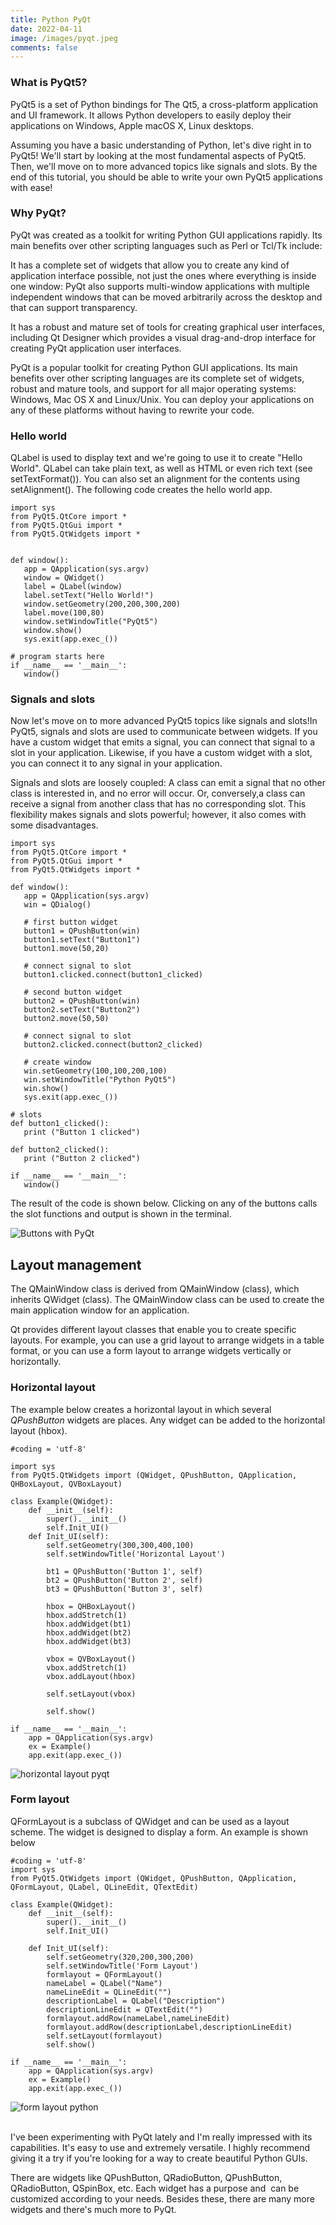 ```yaml
---
title: Python PyQt
date: 2022-04-11
image: /images/pyqt.jpeg
comments: false
---
```

### What is PyQt5?

PyQt5 is a set of Python bindings for The Qt5, a cross-platform application and UI framework. It allows Python developers to easily deploy their applications on Windows, Apple macOS X, Linux desktops.

Assuming you have a basic understanding of Python, let's dive right in to PyQt5! We'll start by looking at the most fundamental aspects of PyQt5. Then, we'll move on to more advanced topics like signals and slots. By the end of this tutorial, you should be able to write your own PyQt5 applications with ease!

### Why PyQt?

PyQt was created as a toolkit for writing Python GUI applications rapidly. Its main benefits over other scripting languages such as Perl or Tcl/Tk include:

It has a complete set of widgets that allow you to create any kind of application interface possible, not just the ones where everything is inside one window: PyQt also supports multi-window applications with multiple independent windows that can be moved arbitrarily across the desktop and that can support transparency.

It has a robust and mature set of tools for creating graphical user interfaces, including Qt Designer which provides a visual drag-and-drop interface for creating PyQt application user interfaces.

PyQt is a popular toolkit for creating Python GUI applications. Its main benefits over other scripting languages are its complete set of widgets, robust and mature tools, and support for all major operating systems: Windows, Mac OS X and Linux/Unix. You can deploy your applications on any of these platforms without having to rewrite your code.

### Hello world

QLabel is used to display text and we're going to use it to create "Hello World". QLabel can take plain text, as well as HTML or even rich text (see setTextFormat()). You can also set an alignment for the contents using setAlignment(). The following code creates the hello world app.

```
import sys
from PyQt5.QtCore import *
from PyQt5.QtGui import *
from PyQt5.QtWidgets import *


def window():
   app = QApplication(sys.argv)
   window = QWidget()
   label = QLabel(window)
   label.setText("Hello World!")
   window.setGeometry(200,200,300,200)
   label.move(100,80)
   window.setWindowTitle("PyQt5")
   window.show()
   sys.exit(app.exec_())

# program starts here
if __name__ == '__main__':
   window()
```

### Signals and slots

Now let's move on to more advanced PyQt5 topics like signals and slots!In PyQt5, signals and slots are used to communicate between widgets. If you have a custom widget that emits a signal, you can connect that signal to a slot in your application. Likewise, if you have a custom widget with a slot, you can connect it to any signal in your application.

Signals and slots are loosely coupled: A class can emit a signal that no other class is interested in, and no error will occur. Or, conversely,a class can receive a signal from another class that has no corresponding slot. This flexibility makes signals and slots powerful; however, it also comes with some disadvantages.

```
import sys
from PyQt5.QtCore import *
from PyQt5.QtGui import *
from PyQt5.QtWidgets import *

def window():
   app = QApplication(sys.argv)
   win = QDialog()

   # first button widget
   button1 = QPushButton(win)
   button1.setText("Button1")
   button1.move(50,20)

   # connect signal to slot
   button1.clicked.connect(button1_clicked)
   
   # second button widget
   button2 = QPushButton(win)
   button2.setText("Button2")
   button2.move(50,50)

   # connect signal to slot
   button2.clicked.connect(button2_clicked)
   
   # create window
   win.setGeometry(100,100,200,100)
   win.setWindowTitle("Python PyQt5")
   win.show()
   sys.exit(app.exec_())

# slots
def button1_clicked():
   print ("Button 1 clicked")

def button2_clicked():
   print ("Button 2 clicked")

if __name__ == '__main__':
   window()
```

The result of the code is shown below. Clicking on any of the buttons calls the slot functions and output is shown in the terminal.

![Buttons with PyQt](/images/pyqt-qpushbutton.png)

## Layout management

The QMainWindow class is derived from QMainWindow (class), which inherits QWidget (class). The QMainWindow class can be used to create the main application window for an application.

Qt provides different layout classes that enable you to create specific layouts. For example, you can use a grid layout to arrange widgets in a table format, or you can use a form layout to arrange widgets vertically or horizontally.

### Horizontal layout

The example below creates a horizontal layout in which several *QPushButton* widgets are places. Any widget can be added to the horizontal layout (hbox).

```
#coding = 'utf-8'

import sys
from PyQt5.QtWidgets import (QWidget, QPushButton, QApplication, QHBoxLayout, QVBoxLayout)

class Example(QWidget):
    def __init__(self):
        super().__init__()
        self.Init_UI()
    def Init_UI(self):
        self.setGeometry(300,300,400,100)
        self.setWindowTitle('Horizontal Layout')

        bt1 = QPushButton('Button 1', self)
        bt2 = QPushButton('Button 2', self)
        bt3 = QPushButton('Button 3', self)

        hbox = QHBoxLayout()
        hbox.addStretch(1)
        hbox.addWidget(bt1)
        hbox.addWidget(bt2)
        hbox.addWidget(bt3)

        vbox = QVBoxLayout()
        vbox.addStretch(1)
        vbox.addLayout(hbox)

        self.setLayout(vbox)

        self.show()

if __name__ == '__main__':
    app = QApplication(sys.argv)
    ex = Example()
    app.exit(app.exec_())
```

![horizontal layout pyqt](/images/qhboxlayout.png)

### Form layout

QFormLayout is a subclass of QWidget and can be used as a layout scheme. The widget is designed to display a form. An example is shown below

```
#coding = 'utf-8'
import sys
from PyQt5.QtWidgets import (QWidget, QPushButton, QApplication, QFormLayout, QLabel, QLineEdit, QTextEdit)

class Example(QWidget):
    def __init__(self):
        super().__init__()
        self.Init_UI()

    def Init_UI(self):
        self.setGeometry(320,200,300,200)
        self.setWindowTitle('Form Layout')
        formlayout = QFormLayout()
        nameLabel = QLabel("Name")
        nameLineEdit = QLineEdit("")
        descriptionLabel = QLabel("Description")
        descriptionLineEdit = QTextEdit("")
        formlayout.addRow(nameLabel,nameLineEdit)
        formlayout.addRow(descriptionLabel,descriptionLineEdit)
        self.setLayout(formlayout)
        self.show()

if __name__ == '__main__':
    app = QApplication(sys.argv)
    ex = Example()
    app.exit(app.exec_())
```

![form layout python](/images/qformlayout.png)

\
I've been experimenting with PyQt lately and I'm really impressed with its capabilities. It's easy to use and extremely versatile. I highly recommend giving it a try if you're looking for a way to create beautiful Python GUIs.

There are widgets like QPushButton, QRadioButton, QPushButton, QRadioButton, QSpinBox, etc. Each widget has a purpose and  can be customized according to your needs. Besides these, there are many more widgets and there's much more to PyQt.